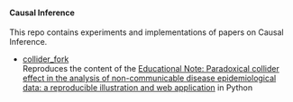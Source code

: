 #### Causal Inference

This repo contains experiments and implementations of papers on Causal Inference.


- [collider_fork](collider_fork)  
Reproduces the content of the 
[Educational Note: Paradoxical collider effect in the analysis of non-communicable disease epidemiological data: a reproducible illustration and web application](https://academic.oup.com/ije/article/48/2/640/5248195) in Python


